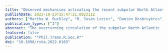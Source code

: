 ```yaml
---
title: "Observed mechanisms activating the recent subpolar North Atlantic Warming since 2016"
publishDate: 2023-10-23T15:47:21.082311Z
authors: ["Martha W. Buckley", "M. Susan Lozier", "Damien Desbruyères", "Dafydd Gwyn Evans"]
publication_types: ["2"]
abstract: "The overturning circulation of the subpolar North Atlantic (SPNA) plays a fundamental role in Earth’s climate variability and change. Here, we show from observations that the recent warming period since about 2016 in the eastern SPNA involves increased western boundary density at the intergyre boundary, likely due to enhanced buoyancy forcing as a response to the strong increase in the North Atlantic Oscillation since the early 2010s. As these deep positive density anomalies spread southward along the western boundary, they enhance the North Atlantic Current and associated meridional heat transport at the intergyre region, leading to increased influx of subtropical heat into the eastern SPNA. Based on the timing of this chain of events, we conclude that this recent warming phase since about 2016 is primarily associated with this observed mechanism of changes in deep western boundary density, an essential element in these interactions."
featured: false
publication: "*Phil.Trans.R.Soc.A*"
doi: "10.1098/rsta.2022.0183"
---
```

